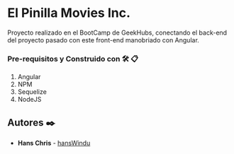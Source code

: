 # El Pinilla Movies Inc.

Proyecto realizado en el BootCamp de GeekHubs, conectando el back-end del proyecto pasado con este front-end manobriado con Angular.

### Pre-requisitos y Construido con 🛠️ 📋

1. Angular
2. NPM
3. Sequelize
4. NodeJS

## Autores ✒️

* **Hans Chris** - [hansWindu](https://github.com/hansWindu)